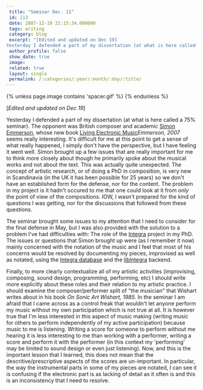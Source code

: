 ```yaml
---
 title: "Seminar Dec. 11"
 id: 113
 date: 2007-12-19 21:15:34.000000
 tags: writing
 category: blog
 excerpt: "[Edited and updated on Dec 19]
Yesterday I defended a part of my dissertation (at what is here called a 75% seminar). The opponent was British composer and academic Simon Emmerson, whose new book Livi..."
 author_profile: false
 show_date: true
 image: 
 related: true
 layout: single
 permalink: /:categories/:year/:month/:day/:title/
---
```

{% unless page.image contains 'spacer.gif' %}
{% endunless %}

[<em>Edited and updated on Dec 19</em>]


Yesterday I defended a part of my dissertation (at what is here called a 75% seminar). The opponent was British composer and academic <a href="http://www.dmu.ac.uk/faculties/humanities/mcp/staff/semmerson.jsp">Simon Emmerson</a>, whose new book <a href="http://www.amazon.co.uk/exec/obidos/ASIN/0754655482/ref=ord_cart_shr?%5Fencoding=UTF8&m=A3P5ROKL5A1OLE">Living Electronic Music</a><i id="Emmerson, Simon" title="Living Electronic Music" class="Ashgate Pub., Gower House, Hampshire" style="2007">Emmerson, 2007</i> seems really interesting. It's difficult for me at this point to get a sense of what really happened, I simply don't have the perspective, but I have feeling it went well. Simon brought up a few issues that are really important for me to think more closely about though he primarily spoke about the musical works and not about the text. This was actually quite unexpected. The concept of artistic research, or of doing a PhD in composition, is very new in Scandinavia (in the UK it has been possible for 25 years) so we don't have an established form for the defense, nor for the content. The problem in my project is it hadn't occured to me that one could look at it from <em>only</em> the point of view of the compositions. IOW, I wasn't prepared for the kind of questions I was getting, nor for the discussions that followed from these questions. 


The seminar brought some issues to my attention that I need to consider for the final defense in May, but I was also provided with the solution to a problem I've had difficulties with: The role of the <a href="http://www.integralive.org">Integra</a> project in my PhD. The issues or questions that Simon brought up were (as I remember it now) mainly concerned with the notation of the music and I feel that most of his concerns would be resolved by documenting my pieces, improvised as well as notated, using the <a href="http://www.integralive.org/dokuwiki/doku.php/technical_overview">Integra database</a> and the <a href="http://www.integralive.org/dokuwiki/doku.php/lib">libIntegra</a> backend. 



Finally, to more clearly contextualize all of my artistic activities (improvising, composing, sound design, programming, performing, etc) I should write more explicitly about these roles and their relation to my artistic practice. I should examine the composer/performer split of "the musician" that Wishart writes about in his book <em>On Sonic Art</em> <i id="Wishart, Trevor" title="On Sonic Art" class="Imagineering Press, York" style="1985">Wishart, 1985</i>. In the seminar I am afraid that I came across as a control freak that wouldn't let anyone perform my music without my own participation which is not true at all. It is however true that I'm less interested in this aspect of music making (writing music for others to perform independently of my active participation) because music to me is listening. Writing a score for someone to perform without me hearing it is less interesting to me than working with a performer, writing a score and perform it with the performer (in this context my 'performing' may be limited to sound design or even just listening). Now, and this is the important lesson that I learned, this does not mean that the descritive/prescriptive aspects of the scores are un-important. In particular, the way the instrumental parts in some of my pieces are notated, I can see it is confusing if the electronic part is as lacking of detail as it often is and this  is an inconsistency that I need to resolve.
